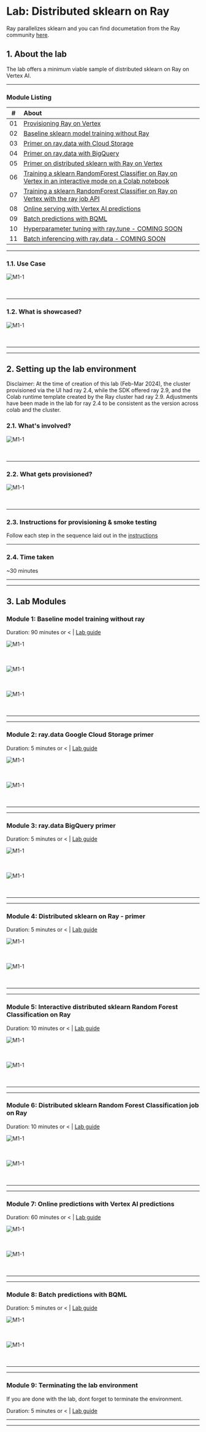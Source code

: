 # Lab: Distributed sklearn on Ray

Ray parallelizes sklearn and you can find documetation from the Ray community [here](https://docs.ray.io/en/latest/ray-more-libs/joblib.html#ray-joblib).

## 1. About the lab

The lab offers a minimum viable sample of distributed sklearn on Ray on Vertex AI.

<hr>

### Module Listing

| # | About | 
| -- | :--- |    
| 01 |  [Provisioning Ray on Vertex](../00-common/Module-00-Provisioning.md) | 
| 02 |  [Baseline sklearn model training without Ray](module-01-baseline-sans-ray-README.md) | 
| 03 |  [Primer on ray.data with Cloud Storage](module-02-ray-data-gcs-primer-README.md) | 
| 04 |  [Primer on ray.data with BigQuery](module-03-ray-data-bq-primer-README.md) | 
| 05 |  [Primer on distributed sklearn with Ray on Vertex](module-04-ray-train-sklearn-primer-README.md) | 
| 06 |  [Training a sklearn RandomForest Classifier on Ray on Vertex in an interactive mode on a Colab notebook](module-05-ray-train-sklearn-interactive-README.md) | 
| 07 |  [Training a sklearn RandomForest Classifier on Ray on Vertex with the ray job API](module-06-ray-train-sklearn-job-api-README.md) | 
| 08 |  [Online serving with Vertex AI predictions](module-07-ray-train-sklearn-serve-online-vertex-endpoint-README.md) | 
| 09 |  [Batch predictions with BQML](module-08-ray-train-sklearn-serve-batch-bqml-README.md) | 
| 10 |  [Hyperparameter tuning with ray.tune - COMING SOON]() | 
| 11 |  [Batch inferencing with ray.data - COMING SOON]() | 

<hr>

### 1.1. Use Case

![M1-1](./images/skl-01.png)   
<br><br>

<hr>

### 1.2. What is showcased?

![M1-1](./images/skl-02.png)   
<br><br>

<hr><hr>

## 2. Setting up the lab environment

Disclaimer: At the time of creation of this lab (Feb-Mar 2024), the cluster provisioned via the UI had ray 2.4, while the SDK offered ray 2.9, and the Colab runtime template created by the Ray cluster had ray 2.9. Adjustments have been made in the lab for ray 2.4 to be consistent as the version across colab and the cluster.<br>

### 2.1. What's involved?

![M1-1](./images/skl-03.png)   
<br><br>

<hr>


### 2.2. What gets provisioned?


![M1-1](./images/skl-04.png)   
<br><br>

<hr>


### 2.3. Instructions for provisioning & smoke testing

Follow each step in the sequence laid out in the [instructions](../00-common/Module-00-Provisioning.md)

<hr>

### 2.4. Time taken

~30 minutes

<hr><hr>

## 3. Lab Modules



### Module 1: Baseline model training without ray

Duration: 90 minutes or < | [Lab guide](module-01-baseline-sans-ray-README.md)

![M1-1](./images/skl-3.1a.png)   
<br><br>

![M1-1](./images/skl-3.1b.png)   
<br><br>

![M1-1](./images/skl-3.1c.png)   
<br><br>

<hr><hr>

### Module 2: ray.data Google Cloud Storage primer

Duration: 5 minutes or < | [Lab guide](module-02-ray-data-gcs-primer-README.md)

![M1-1](./images/skl-3.2a.png)   
<br><br>

![M1-1](./images/skl-3.2b.png)   
<br><br>



<hr><hr>


### Module 3: ray.data BigQuery primer

Duration: 5 minutes or < | [Lab guide](module-03-ray-data-bq-primer-README.md)

![M1-1](./images/skl-3.3a.png)   
<br><br>

![M1-1](./images/skl-3.3b.png)   
<br><br>

<hr><hr>


### Module 4: Distributed sklearn on Ray - primer

Duration: 5 minutes or < | [Lab guide](module-04-ray-train-sklearn-primer-README.md)

![M1-1](./images/skl-3.4a.png)   
<br><br>

![M1-1](./images/skl-3.4b.png)   
<br><br>


<hr><hr>

### Module 5: Interactive distributed sklearn Random Forest Classification on Ray

Duration: 10 minutes or < | [Lab guide](module-05-ray-train-sklearn-interactive-README.md)

![M1-1](./images/skl-3.5a.png)   
<br><br>

![M1-1](./images/skl-3.5b.png)   
<br><br>


<hr><hr>

### Module 6: Distributed sklearn Random Forest Classification job on Ray

Duration: 10 minutes or < | [Lab guide](module-06-ray-train-sklearn-job-api-README.md)

![M1-1](./images/skl-3.6a.png)   
<br><br>

![M1-1](./images/skl-3.6b.png)   
<br><br>

<hr><hr>

### Module 7: Online predictions with Vertex AI predictions

Duration: 60 minutes or < | [Lab guide](module-07-ray-train-sklearn-serve-online-vertex-endpoint-README.md)

![M1-1](./images/skl-3.7a.png)   
<br><br>

![M1-1](./images/skl-3.7b.png)   
<br><br>

<hr><hr>

### Module 8: Batch predictions with BQML

Duration: 5 minutes or < | [Lab guide](module-08-ray-train-sklearn-serve-batch-bqml-README.md)

![M1-1](./images/skl-3.8a.png)   
<br><br>

![M1-1](./images/skl-3.8b.png)   
<br><br>


<hr><hr>

### Module 9: Terminating the lab environment

If you are done with the lab, dont forget to terminate the environment.<br>


Duration: 5 minutes or < | [Lab guide](module-end.md)

<hr><hr>
